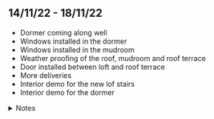 ## 14/11/22 - 18/11/22

- Dormer coming along well
- Windows installed in the dormer
- Windows installed in the mudroom
- Weather proofing of the roof, mudroom and roof terrace
- Door installed between loft and roof terrace
- More deliveries
- Interior demo for the new lof stairs
- Interior demo for the dormer

<details>
<summary>Notes</summary>

_Jackson:_ Bodie got quite sick over the weekend. He was low energy and cranky on Sunday, then on Monday he was a mess. I ended up sleeping on the couch next to his room for the next few nights as he was in frequent need of water and comforting because he couldn't really breath out of his nose well. Turns out it was RSV. Poor bugger getting croup and RSV within a couple of weeks of each other.

This marks the final week of our 6 week stay in Newburgh. The plan was to spend thanksgiving week in Pennsylvania with Natalie's family, however because of Bodie's RSV, the fact that Natalie and I were starting to come down with it, and that there would be several 80+ attendees at thanksgiving, that plan changed two days before we had to be out of Newburgh.

Faced with either extending another week in Newburgh, which I was strongly against due to being 100% _over_ being there (nor did I want to spend my week off in that space), we scrambled for find an alternative. The stars aligned and we found a place to stay in Montreal, so I'm writing these last few updates from there!

In theory, when we get back from Montreal the extension + house will be weather tight again!

</details>
